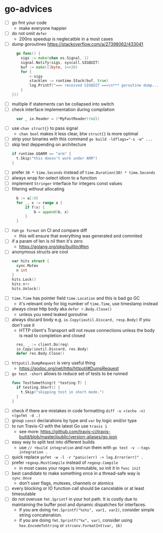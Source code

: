 # go-advices

- [ ] go fmt your code
  - make everyone happier
- [ ] do not omit `defer`
  - 200ns speedup is neglecatble in a most cases
- [ ] dump goroutines https://stackoverflow.com/a/27398062/433041
  ```go
    go func() {
      sigs := make(chan os.Signal, 1)
      signal.Notify(sigs, syscall.SIGQUIT)
      buf := make([]byte, 1<<20)
      for {
          <-sigs
          stacklen := runtime.Stack(buf, true)
          log.Printf("=== received SIGQUIT ===\n*** goroutine dump...\n%s\n*** end\n", buf[:stacklen])
      }
  }()
  ```
- [ ] multiple if statements can be collapsed into switch
- [ ] check interface implementation during compilation
  ```go
    var _ io.Reader = (*MyFastReader)(nil)
  ```
- [ ] use `chan struct{}` to pass signal
  - `chan bool` makes it less clear, btw `struct{}` is more optimal
- [ ] strip your binaries with this command `go build -ldflags="-s -w" ...`
- [ ] skip test deppending on architecture
  ```go
  if runtime.GOARM == "arm" {
    t.Skip("this doesn't work under ARM")
  }
  ```
- [ ] prefer `30 * time.Seconds` instead of `time.Duration(30) * time.Seconds`
- [ ] always wrap for-select idiom to a function
- [ ] implement `Stringer` interface for integers const values
- [ ] filtering without allocating
  ```go
    b := a[:0]
    for _, x := range a {
    	if f(x) {
		    b = append(b, x)
    	}
    }
  ```
- [ ] run `go format` on CI and compare diff
  - this will ensure that everything was generated and commited
- [ ] if a param of len is nil then it's zero
  - https://golang.org/pkg/builtin/#len
- [ ] anonymous structs are cool
  ```go
  var hits struct {
    sync.Mutex
    n int
  }
  hits.Lock()
  hits.n++
  hits.Unlock()
  ```
- [ ] `time.Time` has pointer field `time.Location` and this is bad go GC
  - it's relevant only for big number of `time.Time`, use timestamp instead
- [ ] always close http body aka `defer r.Body.Close()`
  - unless you need leaked goroutine
- [ ] always discard body e.g. `io.Copy(ioutil.Discard, resp.Body)` if you don't use it
  - HTTP client's Transport will not reuse connections unless the body is read to completion and closed
  ```go
    res, _ := client.Do(req)
    io.Copy(ioutil.Discard, res.Body)
    defer res.Body.Close()
  ```
- [ ] `httputil.DumpRequest` is very useful thing
  - https://godoc.org/net/http/httputil#DumpRequest
- [ ] `go test -short` allows to reduce set of tests to be runned
  ```go
  func TestSomething(t *testing.T) {
    if testing.Short() {
      t.Skip("skipping test in short mode.")
    }
  }
  ```
- [ ] check if there are mistakes in code formatting `diff -u <(echo -n) <(gofmt -d .)`
- [ ] group `const` declarations by type and `var` by logic and/or type
- [ ] to run Travis-CI with the latest Go use `travis 1`
  - see more: https://github.com/travis-ci/travis-build/blob/master/public/version-aliases/go.json
- [ ] easy way to split test into different builds
  - use `// +build integration` and run them with `go test -v --tags integration .`
- [ ] quick replace `gofmt -w -l -r "panic(err) -> log.Error(err)" .`
- [ ] prefer `regexp.MustCompile` instead of `regexp.Compile`
  - in most cases your regex is immutable, so init it in `func init`
- [ ] best candidate to make something once in a thread-safe way is `sync.Once`
  - don't user flags, mutexes, channels or atomics
- [ ] every blocking or IO function call should be cancelable or at least timeoutable
- [ ] do not overuse `fmt.Sprintf` in your hot path. It is costly due to maintaining the buffer pool and dynamic dispatches for interfaces.
  - if you are doing `fmt.Sprintf("%s%s", var1, var2)`, consider simple string concatenation.
  - if you are doing `fmt.Sprintf("%x", var)`, consider using `hex.EncodeToString` or `strconv.FormatInt(var, 16)`
